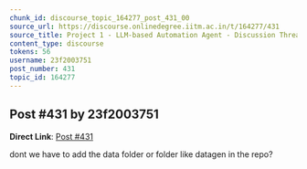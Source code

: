```yaml
---
chunk_id: discourse_topic_164277_post_431_00
source_url: https://discourse.onlinedegree.iitm.ac.in/t/164277/431
source_title: Project 1 - LLM-based Automation Agent - Discussion Thread [TDS Jan 2025]
content_type: discourse
tokens: 56
username: 23f2003751
post_number: 431
topic_id: 164277
---
```


## Post #431 by 23f2003751

**Direct Link**: [Post #431](https://discourse.onlinedegree.iitm.ac.in/t/164277/431)

dont we have to add the data folder or folder like datagen in the repo?
